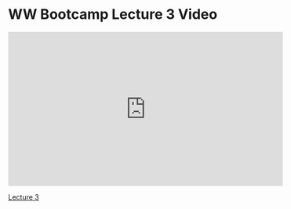 # WW Bootcamp Lecture 3 Video

<iframe width="560" height="315" src="https://www.youtube.com/embed/2OLDP1JMNgg?rel=0&modestbranding=1" frameborder="0" allowfullscreen></iframe><p><a href="https://youtu.be/2OLDP1JMNgg">Lecture 3</a></p>
